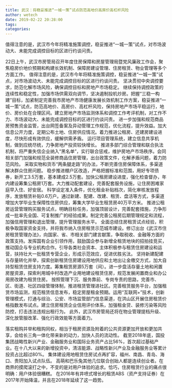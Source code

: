 ```yaml
---
title: 武汉：将稳妥推进“一城一策”试点防范高地价高房价高杠杆风险
author: wetech
date: 2019-02-22 20:28:00
tags: 
categories: 
---
```

值得注意的是，武汉市今年将精准施策调控，稳妥推进“一城一策”试点，对市场波动大、未能完成调控目标的区进行约谈问责。
<!-- more -->
22日上午，武汉市房管局召开年度住房保障和房屋管理局暨党风廉政工作会，聚焦稳房价地价预期和构建长效机制、保障房建设管理、住房租赁、物业管理等多个方面工作。
值得注意的是，武汉市今年将精准施策调控，稳妥推进“一城一策”试点，对市场波动大、未能完成调控目标的区进行约谈问责。
坚决贯彻中央调控要求，防范化解市场风险，确保调控目标和房地产市场稳定。
继续保持调控政策的连续性和稳定性，加强市场供需双向调节，坚决遏制投机炒房。把握“三稳一构建”目标，加紧制定完善我市房地产市场健康发展长效机制工作方案，稳妥推进“一城一策”试点，防范高地价、高房价、高杠杆风险，保持房地产市场平稳运行，地价、房价处在合理区间。建立房地产市场监测体系和调控工作考评机制，对工作不力、市场波动大、未能完成调控目标的区进行约谈问责。
进一步加强和规范商品房预售资金监管，出台网签备案及异动管理工作规范，优化流程，提升效益。加大信息公开力度，定期公布土地、住房供应情况。着力推进公租房、还建房建设进度，尽快形成有效供应，缓解供需矛盾。
运行项目管理系统，建立信息共享机制，做到应统尽统，力争房地产投资较快增长。
推进多部门综合管理和联合执法机制，将严重失信企业纳入“黑名单”，实行联合惩戒，维护房地产市场秩序。会同相关部门加强和规范全装修商品住房管理，出台政策文件，化解矛盾问题，着力防范风险。
采取实物和货币“两条腿走路”的办法，不断完善住房保障体系，多渠道解决群众住房问题。
稳步推进棚户区改造，严格把握标准和范围，用好专项债券，新开工3.5万套，基本建成2.5万套。加快公租房建设进度，强化检查督办，年内建设筹集公租房1万套。大力推动配套建设，完善配套服务设施，让住房困难家庭早入住、好安居。
科学设定准入条件，优化租金补贴档次，简化审核发放程序，发放租赁补贴0.6万户。通过新建、配建、改建、租赁、盘活等方式，多渠道增加大学毕业生保障性住房供应，筹集大学毕业生租赁房40万平方米。
推进公租房运营管理购买服务试点，明确目标任务，加强顶层设计，完善配套措施，力争形成一批率先全国、可复制推广的经验成果。制定完善公租房后期管理规定和流程，加强信用管理和退出管理，提升管理服务水平。
全面总结住房租赁试点经验，积极争取国家资金支持，并将我市纳入住房租赁示范城市建设。修订出台《武汉市住房租赁管理办法》，向国家、省、市相关部门建言献策，争取税收、金融等方面的政策支持。发挥国有企业引领作用，鼓励国企参与新增全租赁地块的招拍挂竞买，推动国企与专业机构合作。引导各类社会资本、主体积极参与租赁住房建设和运营，扶持壮大一批租赁专营企业，形成示范效应，促进优胜劣汰。
坚持新建配建与存量转化并举，探索创新租赁住房建设用地供应和土地出让金缴交方式，加大自持型租赁住房支持力度。筹集租赁房源5万套（间）。进一步盘活存量土地和闲置房屋资源，探索利用城中村改造产业用地建设租赁住房，规范发展闲置商业和办公用房改建为租赁住房。
按照管理下沉、服务靠前、专岗专责的思路，完善市、区、街道、社区四级管理体制，推进租赁管理进社区。完善租赁服务平台，加强租赁市场监测，规范租赁信息发布，稳定房屋租金预期。运用“互联网+”技术，创新管理模式，打通与综治、公安、市场监管部门信息渠道，在洪山区开展住房租赁价格指数发布试点。建立住房租赁企业信用评价体系，加强租金贷、装修污染等风险防控，打击违法违规出租行为。
此外，武汉市房管局还将在物业管理提档升级、深化放管服改革、强化行政效能等方面着力。
 
 
落实租购并举和租购同权，相当于租房资源及附着的公共资源更加开放和更加共享，会给长三角一体化带来新的动力，加快人员的流动性。
截至2018年底，国投集团战略性新兴产业、金融服务业和国际业务资产占比56%，首次超过基础产业。在十八大以来的新增投资中，清洁能源、战略性新兴产业及金融服务业等累计投资占比超过80%。
集体建设用地租赁住房试点再扩容，福州、南昌、青岛、海口、贵阳加入试点队伍。
高萌和巴乐兔其他几位联合创始人都是连续创业者。在商界的摸爬滚打之中，不变的是对用户体验的追求。恰巧，住房租赁行业的痛点很明确：用户体验很糟糕。
在2016年有井喷式增长的租赁ABS（资产支持证券）在2017年开始降温，并且在2018年延续了这一趋势。
